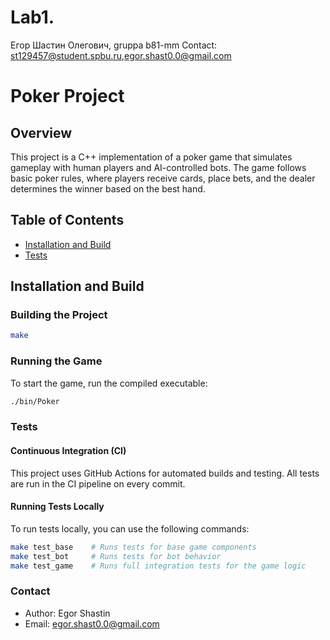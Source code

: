 # Lab1.
Егор Шастин Олегович, gruppa b81-mm
Contact: st129457@student.spbu.ru,egor.shast0.0@gmail.com

# Poker Project

## Overview

This project is a C++ implementation of a poker game that simulates gameplay with human players and AI-controlled bots. The game follows basic poker rules, where players receive cards, place bets, and the dealer determines the winner based on the best hand.

## Table of Contents
- [Installation and Build](#installation-and-build)
- [Tests](#tests)

## Installation and Build

### Building the Project

```sh
make
```

### Running the Game
To start the game, run the compiled executable:

```sh
./bin/Poker
```

### Tests

#### Continuous Integration (CI)
This project uses GitHub Actions for automated builds and testing. All tests are run in the CI pipeline on every commit.

#### Running Tests Locally
To run tests locally, you can use the following commands:

```sh
make test_base    # Runs tests for base game components
make test_bot     # Runs tests for bot behavior
make test_game    # Runs full integration tests for the game logic
```

### Contact
- Author: Egor Shastin
- Email: egor.shast0.0@gmail.com
